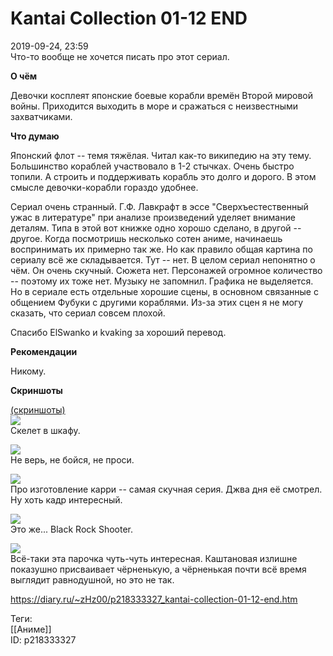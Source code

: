 Kantai Collection 01-12 END
============================

   
 2019-09-24, 23:59   
  Что-то вообще не хочется писать про этот сериал.   
   
  **О чём**    
   
 Девочки косплеят японские боевые корабли времён Второй мировой войны. Приходится выходить в море и сражаться с неизвестными захватчиками.   
   
  **Что думаю**    
   
 Японский флот -- темя тяжёлая. Читал как-то википедию на эту тему. Большинство кораблей участвовало в 1-2 стычках. Очень быстро топили. А строить и поддерживать корабль это долго и дорого. В этом смысле девочки-корабли гораздо удобнее.   
   
 Сериал очень странный. Г.Ф. Лавкрафт в эссе "Сверхъестественный ужас в литературе" при анализе произведений уделяет внимание деталям. Типа в этой вот книжке одно хорошо сделано, в другой -- другое. Когда посмотришь несколько сотен аниме, начинаешь воспринимать их примерно так же. Но как правило общая картина по сериалу всё же складывается. Тут -- нет. В целом сериал непонятно о чём. Он очень скучный. Сюжета нет. Персонажей огромное количество -- поэтому их тоже нет. Музыку не запомнил. Графика не выделяется. Но в сериале есть отдельные хорошие сцены, в основном связанные с общением Фубуки с другими кораблями. Из-за этих сцен я не могу сказать, что сериал совсем плохой.   
   
 Спасибо ElSwanko и kvaking за хороший перевод.   
   
  **Рекомендации**    
   
 Никому.   
   
  **Скриншоты**    
   
  [(скриншоты)](https://zHz00.diary.ru/p218333327.htm?index=1#linkmore218333327m1)       
  [![](https://i.imgur.com/CN4vV76l.png)](https://i.imgur.com/CN4vV76.png)    
 Скелет в шкафу.   
   
  [![](https://i.imgur.com/6m4NYqPl.png)](https://i.imgur.com/6m4NYqP.png)    
 Не верь, не бойся, не проси.   
   
  [![](https://i.imgur.com/EbnUiwpl.png)](https://i.imgur.com/EbnUiwp.png)    
 Про изготовление карри -- самая скучная серия. Джва дня её смотрел. Ну хоть кадр интересный.   
   
  [![](https://i.imgur.com/3fk30fTl.png)](https://i.imgur.com/3fk30fT.png)    
 Это же... Black Rock Shooter.   
   
  [![](https://i.imgur.com/O4ZqQdZl.png)](https://i.imgur.com/O4ZqQdZ.png)    
 Всё-таки эта парочка чуть-чуть интересная. Каштановая излишне показушно присваивает чёрненькую, а чёрненькая почти всё время выглядит равнодушной, но это не так.   
      
    
 <https://diary.ru/~zHz00/p218333327_kantai-collection-01-12-end.htm>   
   
 Теги:   
 [[Аниме]]   
 ID: p218333327